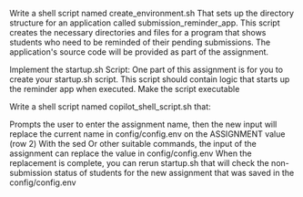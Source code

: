 Write a shell script named create_environment.sh That sets up the directory structure for an application called submission_reminder_app. This script creates the necessary directories and files for a program that shows students who need to be reminded of their pending submissions. The application's source code will be provided as part of the assignment.

Implement the startup.sh Script:
One part of this assignment is for you to create your startup.sh script.
This script should contain logic that starts up the reminder app when executed.
Make the script executable

Write a shell script named copilot_shell_script.sh that:

Prompts the user to enter the assignment name, then the new input will replace the current name in config/config.env on the ASSIGNMENT value (row 2)
With the sed Or other suitable commands, the input of the assignment can replace the value in config/config.env
When the replacement is complete, you can rerun startup.sh that will check the non-submission status of students for the new assignment that was saved in the config/config.env
